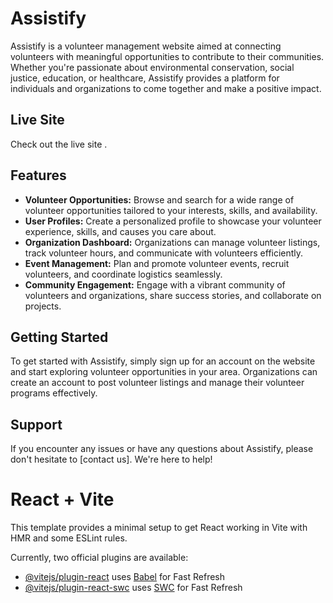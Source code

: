 # Assistify

Assistify is a volunteer management website aimed at connecting volunteers with meaningful opportunities to contribute to their communities. Whether you're passionate about environmental conservation, social justice, education, or healthcare, Assistify provides a platform for individuals and organizations to come together and make a positive impact.

## Live Site

Check out the live site .

## Features

- **Volunteer Opportunities:** Browse and search for a wide range of volunteer opportunities tailored to your interests, skills, and availability.
- **User Profiles:** Create a personalized profile to showcase your volunteer experience, skills, and causes you care about.
- **Organization Dashboard:** Organizations can manage volunteer listings, track volunteer hours, and communicate with volunteers efficiently.
- **Event Management:** Plan and promote volunteer events, recruit volunteers, and coordinate logistics seamlessly.
- **Community Engagement:** Engage with a vibrant community of volunteers and organizations, share success stories, and collaborate on projects.

## Getting Started

To get started with Assistify, simply sign up for an account on the website and start exploring volunteer opportunities in your area. Organizations can create an account to post volunteer listings and manage their volunteer programs effectively.



## Support

If you encounter any issues or have any questions about Assistify, please don't hesitate to [contact us]. We're here to help!












# React + Vite

This template provides a minimal setup to get React working in Vite with HMR and some ESLint rules.

Currently, two official plugins are available:

- [@vitejs/plugin-react](https://github.com/vitejs/vite-plugin-react/blob/main/packages/plugin-react/README.md) uses [Babel](https://babeljs.io/) for Fast Refresh
- [@vitejs/plugin-react-swc](https://github.com/vitejs/vite-plugin-react-swc) uses [SWC](https://swc.rs/) for Fast Refresh
